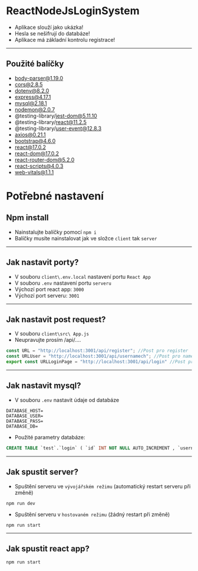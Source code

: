 # ReactNodeJsLoginSystem
* Aplikace slouží jako ukázka!
* Hesla se nešifrují do databáze!
* Aplikace má základní kontrolu registrace!
***
## Použité balíčky 
* body-parser@1.19.0
* cors@2.8.5
* dotenv@8.2.0
* express@4.17.1
* mysql@2.18.1
* nodemon@2.0.7
* @testing-library/jest-dom@5.11.10
* @testing-library/react@11.2.5
* @testing-library/user-event@12.8.3
* axios@0.21.1
* bootstrap@4.6.0
* react@17.0.2
* react-dom@17.0.2
* react-router-dom@5.2.0
* react-scripts@4.0.3
* web-vitals@1.1.1
# Potřebné nastavení
## Npm install
* Nainstalujte balíčky pomocí `npm i`
* Balíčky musíte nainstalovat jak ve složce `client` tak `server`

***
## Jak nastavit porty?
* V souboru `client\.env.local` nastavení portu `React App`
* V souboru `.env` nastavení portu `serveru`
* Výchozí port react app: `3000`
* Výchozí port serveru: `3001`
***
## Jak nastavit post request?
* V souboru `client\src\ App.js`
* Neupravujte prosím /api/....
```js
const URL = "http://localhost:3001/api/register"; //Post pro register
const URLUser = "http://localhost:3001/api/usernamech"; //Post pro name checker
export const URLLoginPage = "http://localhost:3001/api/login" //Post pro login
```
***
## Jak nastavit mysql?
* V souboru `.env`  nastavit údaje od databáze
```
DATABASE_HOST=
DATABASE_USER=
DATABASE_PASS=
DATABASE_DB=
```
* Použité parametry databáze:
```sql
CREATE TABLE `test`.`login` ( `id` INT NOT NULL AUTO_INCREMENT , `username` VARCHAR(500) CHARACTER SET utf8 COLLATE utf8_czech_ci NOT NULL , `password` VARCHAR(500) CHARACTER SET utf8 COLLATE utf8_czech_ci NOT NULL , PRIMARY KEY (`id`)) ENGINE = InnoDB;
```
***
## Jak spustit server?
* Spuštění serveru ve `vývojářském režimu` (automatický restart serveru při změně)
```
npm run dev
``` 
* Spuštění serveru v `hostovaném režimu` (žádný restart při změně)
```
npm run start
``` 
***
## Jak spustit react app?
```
npm run start
``` 

